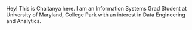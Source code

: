 Hey! This is Chaitanya here. I am an Information Systems Grad Student at University of Maryland, College Park with an interest in Data Engineering and Analytics. 
